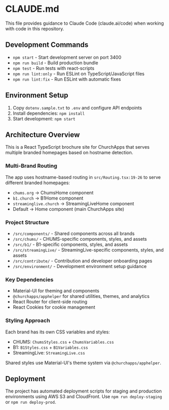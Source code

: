 # CLAUDE.md

This file provides guidance to Claude Code (claude.ai/code) when working with code in this repository.

## Development Commands

- `npm start` - Start development server on port 3400
- `npm run build` - Build production bundle  
- `npm test` - Run tests with react-scripts
- `npm run lint:only` - Run ESLint on TypeScript/JavaScript files
- `npm run lint:fix` - Run ESLint with automatic fixes

## Environment Setup

1. Copy `dotenv.sample.txt` to `.env` and configure API endpoints
2. Install dependencies: `npm install`
3. Start development: `npm start`

## Architecture Overview

This is a React TypeScript brochure site for ChurchApps that serves multiple branded homepages based on hostname detection.

### Multi-Brand Routing
The app uses hostname-based routing in `src/Routing.tsx:19-26` to serve different branded homepages:
- `chums.org` → ChumsHome component
- `b1.church` → B1Home component  
- `streaminglive.church` → StreamingLiveHome component
- Default → Home component (main ChurchApps site)

### Project Structure
- `/src/components/` - Shared components across all brands
- `/src/chums/` - CHUMS-specific components, styles, and assets
- `/src/b1/` - B1-specific components, styles, and assets
- `/src/streamingLive/` - StreamingLive-specific components, styles, and assets
- `/src/contribute/` - Contribution and developer onboarding pages
- `/src/environment/` - Development environment setup guidance

### Key Dependencies
- Material-UI for theming and components
- `@churchapps/apphelper` for shared utilities, themes, and analytics
- React Router for client-side routing
- React Cookies for cookie management

### Styling Approach
Each brand has its own CSS variables and styles:
- CHUMS: `ChumsStyles.css` + `ChumsVariables.css`
- B1: `B1Styles.css` + `B1Variables.css`
- StreamingLive: `StreamingLive.css`

Shared styles use Material-UI's theme system via `@churchapps/apphelper`.

## Deployment

The project has automated deployment scripts for staging and production environments using AWS S3 and CloudFront. Use `npm run deploy-staging` or `npm run deploy-prod`.